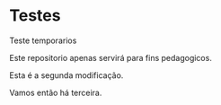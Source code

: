 # Testes
Teste temporarios

Este repositorio apenas servirá para fins pedagogicos.

Esta é a segunda modificação.

Vamos então há terceira.
